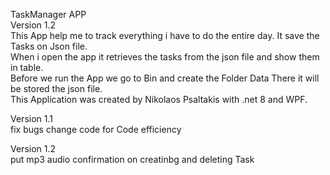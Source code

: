 TaskManager APP  </br>
Version 1.2 </br>
This App help me to track everything i have to do the entire day. It save the Tasks on Json file. </br>
When i open the app it retrieves the tasks from the json file and show them in table. </br>
Before we run the App we go to Bin and create the Folder Data There it will be stored the json file. </br>
This Application was created by Nikolaos Psaltakis with .net 8 and WPF.

Version 1.1 </br>
fix bugs change code for Code efficiency </br>

Version 1.2 </br>
put mp3 audio confirmation on creatinbg and deleting Task </br>

